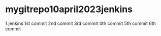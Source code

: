 # mygitrepo10april2023jenkins
1.jenkins
1st commit
2nd commit
3rd commit
4th commit
5th commit
6th commit
